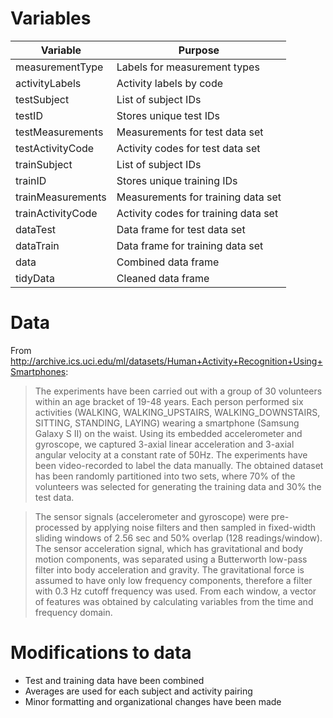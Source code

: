 # Variables

Variable          | Purpose
----------------- | -------------
measurementType   | Labels for measurement types
activityLabels    | Activity labels by code
testSubject       | List of subject IDs
testID            | Stores unique test IDs
testMeasurements  | Measurements for test data set
testActivityCode  | Activity codes for test data set
trainSubject      | List of subject IDs
trainID           | Stores unique training IDs
trainMeasurements | Measurements for training data set
trainActivityCode | Activity codes for training data set
dataTest          | Data frame for test data set
dataTrain         | Data frame for training data set
data              | Combined data frame
tidyData          | Cleaned data frame

# Data
From http://archive.ics.uci.edu/ml/datasets/Human+Activity+Recognition+Using+Smartphones:

> The experiments have been carried out with a group of 30 volunteers within an age bracket of 19-48 years. Each person performed six activities (WALKING, WALKING_UPSTAIRS, WALKING_DOWNSTAIRS, SITTING, STANDING, LAYING) wearing a smartphone (Samsung Galaxy S II) on the waist. Using its embedded accelerometer and gyroscope, we captured 3-axial linear acceleration and 3-axial angular velocity at a constant rate of 50Hz. The experiments have been video-recorded to label the data manually. The obtained dataset has been randomly partitioned into two sets, where 70% of the volunteers was selected for generating the training data and 30% the test data. 

> The sensor signals (accelerometer and gyroscope) were pre-processed by applying noise filters and then sampled in fixed-width sliding windows of 2.56 sec and 50% overlap (128 readings/window). The sensor acceleration signal, which has gravitational and body motion components, was separated using a Butterworth low-pass filter into body acceleration and gravity. The gravitational force is assumed to have only low frequency components, therefore a filter with 0.3 Hz cutoff frequency was used. From each window, a vector of features was obtained by calculating variables from the time and frequency domain.
 
# Modifications to data
* Test and training data have been combined
* Averages are used for each subject and activity pairing
* Minor formatting and organizational changes have been made